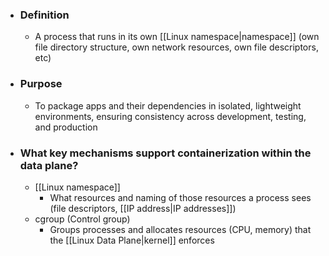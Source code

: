 - ### Definition
	- A process that runs in its own [[Linux namespace|namespace]] (own file directory structure, own network resources, own file descriptors, etc)

- ### Purpose
	- To package apps and their dependencies in isolated, lightweight environments, ensuring consistency across development, testing, and production

- ### What key mechanisms support containerization within the data plane?
	- [[Linux namespace]]
		- What resources and naming of those resources a process sees (file descriptors, [[IP address|IP addresses]])
	- cgroup (Control group)
		- Groups processes and allocates resources (CPU, memory) that the [[Linux Data Plane|kernel]] enforces